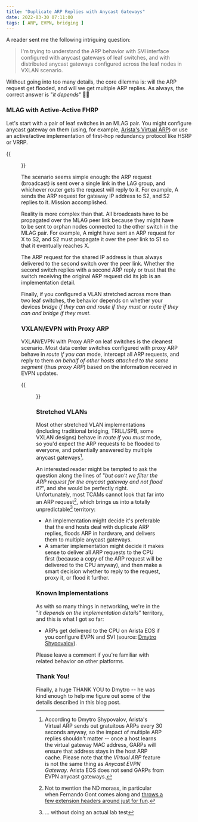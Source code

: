 ```yaml
---
title: "Duplicate ARP Replies with Anycast Gateways"
date: 2022-03-30 07:11:00
tags: [ ARP, EVPN, bridging ]
---
```

A reader sent me the following intriguing question:

> I'm trying to understand the ARP behavior with SVI interface configured with anycast gateways of leaf switches, and with distributed anycast gateways configured across the leaf nodes in VXLAN scenario.

Without going into too many details, the core dilemma is: will the ARP request get flooded, and will we get multiple ARP replies. As always, the correct answer is "_it depends_" 🤷‍♂️
<!--more-->
### MLAG with Active-Active FHRP

Let's start with a pair of leaf switches in an MLAG pair. You might configure anycast gateway on them (using, for example, [Arista's Virtual ARP](https://blog.ipspace.net/2013/06/arista-eos-virtual-arp-varp-behind.html)) or use an active/active implementation of first-hop redundancy protocol like HSRP or VRRP.

{{<figure src="/2022/03/MLAG-architecture.jpg">}}

The scenario seems simple enough: the ARP request (broadcast) is sent over a single link in the LAG group, and whichever router gets the request will reply to it. For example, A sends the ARP request for gateway IP address to S2, and S2 replies to it. Mission accomplished.

Reality is more complex than that. All broadcasts have to be propagated over the MLAG peer link because they might have to be sent to orphan nodes connected to the other switch in the MLAG pair. For example, A might have sent an ARP request for X to S2, and S2 must propagate it over the peer link to S1 so that it eventually reaches X.

The ARP request for the shared IP address is thus always delivered to the second switch over the peer link. Whether the second switch replies with a second ARP reply or trust that the switch receiving the original ARP request did its job is an implementation detail.

Finally, if you configured a VLAN stretched across more than two leaf switches, the behavior depends on whether your devices *bridge if they can and route if they must* or *route if they can and bridge if they must*.

### VXLAN/EVPN with Proxy ARP

VXLAN/EVPN with Proxy ARP on leaf switches is the cleanest scenario. Most data center switches configured with proxy ARP behave in *route if you can* mode, intercept all ARP requests, and reply to them *on behalf of other hosts attached to the same segment* (thus *proxy ARP*) based on the information received in EVPN updates.

{{<figure src="/2022/03/EVPN-anycast-leaf.jpg">}}

### Stretched VLANs

Most other stretched VLAN implementations (including traditional  bridging, TRILL/SPB, some VXLAN designs) behave in *route if you must* mode, so you'd expect the ARP requests to be flooded to everyone, and potentially answered by multiple anycast gateways[^GARP].

[^GARP]: According to Dmytro Shypovalov, Arista's Virtual ARP sends out gratuitous ARPs every 30 seconds anyway, so the impact of multiple ARP replies shouldn't matter -- once a host learns the virtual gateway MAC address, GARPs will ensure that address stays in the host ARP cache. Please note that the *Virtual ARP* feature is not the same thing as *Anycast EVPN Gateway*. Arista EOS does not send GARPs from EVPN anycast gateways.

An interested reader might be tempted to ask the question along the lines of "_but can't we filter the ARP request for the anycast gateway and not flood it?_", and she would be perfectly right. Unfortunately, most TCAMs cannot look that far into an ARP request[^FG], which brings us into a totally unpredictable[^LT] territory:

* An implementation might decide it's preferable that the end hosts deal with duplicate ARP replies, floods ARP in hardware, and delivers them to multiple anycast gateways.
* A smarter implementation might decide it makes sense to deliver all ARP requests to the CPU first (because a copy of the ARP request will be delivered to the CPU anyway), and then make a smart decision whether to reply to the request, proxy it, or flood it further.

### Known Implementations

As with so many things in networking, we're in the "_it depends on the implementation details_" territory, and this is what I got so far:

* ARPs get delivered to the CPU on Arista EOS if you configure EVPN and SVI (source: [Dmytro Shypovalov](https://www.linkedin.com/in/dmytro-shypovalov-573aab58/?originalSubdomain=ua)).

Please leave a comment if you're familiar with related behavior on other platforms.

### Thank You!

Finally, a huge THANK YOU to Dmytro -- he was kind enough to help me figure out some of the details described in this blog post.

[^LT]: ... without doing an actual lab test

[^FG]: Not to mention the ND morass, in particular when Fernando Gont comes along and [throws a few extension headers around just for fun](https://www.rfc-editor.org/rfc/rfc7113.html).
